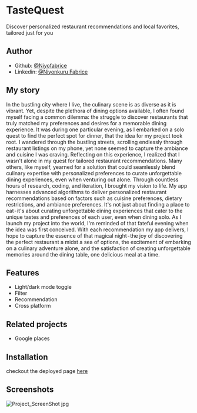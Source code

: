 
# TasteQuest

Discover personalized restaurant recommendations and local favorites, tailored just for you


## Author

- Github: [@Niyofabrice](https://www.github.com/Niyofabrice)
- Linkedin: [@Niyonkuru Fabrice](https://www.linkedin.com/in/niyonkuru-fabrice-2b04a1219/)


## My story
In the bustling city where I live, the culinary scene is as diverse as it is vibrant. Yet, despite the plethora of dining options available, I often found myself facing a common dilemma: the struggle to discover restaurants that truly matched my preferences and desires for a memorable dining experience.
It was during one particular evening, as I embarked on a solo quest to find the perfect spot for dinner, that the idea for my project took root. I wandered through the bustling streets, scrolling endlessly through restaurant listings on my phone, yet none seemed to capture the ambiance and cuisine I was craving.
Reflecting on this experience, I realized that I wasn't alone in my quest for tailored restaurant recommendations. Many others, like myself, yearned for a solution that could seamlessly blend culinary expertise with personalized preferences to curate unforgettable dining experiences, even when venturing out alone.
Through countless hours of research, coding, and iteration, I brought my vision to life. My app harnesses advanced algorithms to deliver personalized restaurant recommendations based on factors such as cuisine preferences, dietary restrictions, and ambiance preferences. It's not just about finding a place to eat - it's about curating unforgettable dining experiences that cater to the unique tastes and preferences of each user, even when dining solo.
As I launch my project into the world, I'm reminded of that fateful evening when the idea was first conceived. With each recommendation my app delivers, I hope to capture the essence of that magical night - the joy of discovering the perfect restaurant a midst a sea of options, the excitement of embarking on a culinary adventure alone, and the satisfaction of creating unforgettable memories around the dining table, one delicious meal at a time.
## Features

- Light/dark mode toggle
- Filter
- Recommendation
- Cross platform


## Related projects
- Google places
## Installation
checkout the deployed page
[here](http://nifabrice.pythonanywhere.com/)
## Screenshots

![Project_ScreenShot jpg](https://github.com/Niyofabrice/TasteQuest/assets/125447673/ba8dc858-0db8-4ae8-bc0c-f0bd8bedcbd9)

